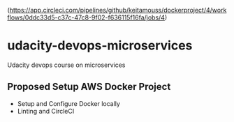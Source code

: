 (https://app.circleci.com/pipelines/github/keitamouss/dockerproject/4/workflows/0ddc33d5-c37c-47c8-9f02-f636115f16fa/jobs/4)

# udacity-devops-microservices

Udacity devops course on microservices

## Proposed Setup AWS Docker Project

* Setup and Configure Docker locally
* Linting and CircleCI

